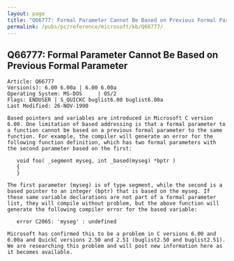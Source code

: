 ```yaml
---
layout: page
title: "Q66777: Formal Parameter Cannot Be Based on Previous Formal Parameter"
permalink: /pubs/pc/reference/microsoft/kb/Q66777/
---
```


## Q66777: Formal Parameter Cannot Be Based on Previous Formal Parameter

	Article: Q66777
	Version(s): 6.00 6.00a | 6.00 6.00a
	Operating System: MS-DOS     | OS/2
	Flags: ENDUSER | S_QUICKC buglist6.00 buglist6.00a
	Last Modified: 26-NOV-1990
	
	Based pointers and variables are introduced in Microsoft C version
	6.00. One limitation of based addressing is that a formal parameter to
	a function cannot be based on a previous formal parameter to the same
	function. For example, the compiler will generate an error for the
	following function definition, which has two formal parameters with
	the second parameter based on the first:
	
	   void foo( _segment myseg, int _based(myseg) *bptr )
	   {
	   }
	
	The first parameter (myseg) is of type segment, while the second is a
	based pointer to an integer (bptr) that is based on the myseg. If
	these same variable declarations are not part of a formal parameter
	list, they will compile without problem, but the above function will
	generate the following compiler error for the based variable:
	
	   error C2065: 'myseg' : undefined
	
	Microsoft has confirmed this to be a problem in C versions 6.00 and
	6.00a and QuickC versions 2.50 and 2.51 (buglist2.50 and buglist2.51).
	We are researching this problem and will post new information here as
	it becomes available.
